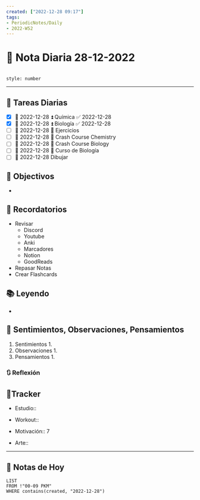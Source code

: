 ```yaml
---
created: ["2022-12-28 09:17"]
tags:
- PeriodicNotes/Daily
- 2022-W52
---
```


# 📅 Nota Diaria 28-12-2022
```toc

style: number

```

---
## 🔷 Tareas Diarias
- [x] 📅 2022-12-28 ⏫ Química ✅ 2022-12-28
- [x] 📅 2022-12-28 ⏫ Biología ✅ 2022-12-28
- [ ] 📅 2022-12-28 🔼 Ejercicios
- [ ] 📅 2022-12-28 🔽 Crash Course Chemistry
- [ ] 📅 2022-12-28 🔽 Crash Course Biology
- [ ] 📅 2022-12-28 🔽 Curso de Biología
- [ ] 📅 2022-12-28 Dibujar

## 🎯 Objectivos
- 
## 📕 Recordatorios
- Revisar
	- Discord
	- Youtube
	- Anki
	- Marcadores
	- Notion
	- GoodReads
- Repasar Notas
- Crear Flashcards

## 📚 Leyendo
- 
## 💬 Sentimientos, Observaciones, Pensamientos 
1. Sentimientos
	1. 
2. Observaciones
	1. 
3. Pensamientos
	1. 
### 🔃 Reflexión

## 🔷Tracker

- Estudio::

- Workout::

- Motivación:: 7

- Arte::
---

## 📅 Notas de Hoy
```dataview
LIST 
FROM !"00-09 PKM" 
WHERE contains(created, "2022-12-28")
```